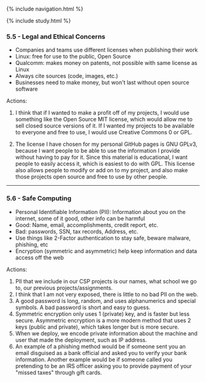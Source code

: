 {% include navigation.html %}

{% include study.html %}


### 5.5 - Legal and Ethical Concerns

- Companies and teams use different licenses when publishing their work
- Linux: free for use to the public, Open Source
- Qualcomm: makes money on patents, not possible with same license as Linux
- Always cite sources (code, images, etc.)
- Businesses need to make money, but won't last without open source software


Actions:

1. I think that if I wanted to make a profit off of my projects, I would use something like the Open Source MIT license, which would allow me to sell closed source versions of it. If I wanted my projects to be available to everyone and free to use, I would use Creative Commons 0 or GPL.

2. The license I have chosen for my personal GitHub pages is GNU GPLv3, because I want people to be able to use the information I provide without having to pay for it. Since this material is educational, I want people to easily access it, which is easiest to do with GPL. This license also allows people to modify or add on to my project, and also make those projects open source and free to use by other people.

---

### 5.6 - Safe Computing

- Personal Identifiable Information (PII): Information about you on the internet, some of it good, other info can be harmful
- Good: Name, email, accomplishments, credit report, etc.
- Bad: passwords, SSN, tax records, Address, etc.
- Use things like 2-Factor authentication to stay safe, beware malware, phishing, etc
- Encryption (symmetric and asymmetric) help keep information and data access off the web

Actions:

1. PII that we include in our CSP projects is our names, what school we go to, our previous projects/assignments.
2. I think that I am not very exposed, there is little to no bad PII on the web.
3. A good password is long, random, and uses alphanumerics and special symbols. A bad password is short and easy to guess.
4. Symmetric encryption only uses 1 (private) key, and is faster but less secure. Asymmetric encryption is a more modern method that uses 2 keys (public and private), which takes longer but is more secure.
5. When we deploy, we encode private information about the machine and user that made the deployment, such as IP address.
6. An example of a phishing method would be if someone sent you an email disguised as a bank official and asked you to verify your bank information. Another example would be if someone called you pretending to be an IRS officer asking you to provide payment of your "missed taxes" through gift cards.